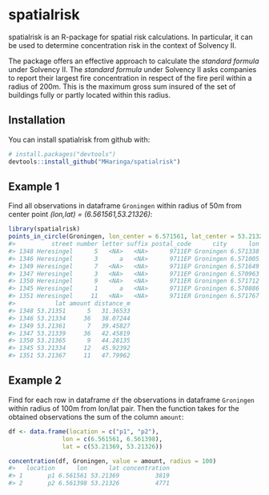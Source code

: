 
<!-- README.md is generated from README.Rmd. Please edit that file -->

# spatialrisk

spatialrisk is an R-package for spatial risk calculations. In
particular, it can be used to determine concentration risk in the
context of Solvency II.

The package offers an effective approach to calculate the *standard
formula* under Solvency II. The *standard formula* under Solvency II
asks companies to report their largest fire concentration in respect of
the fire peril within a radius of 200m. This is the maximum gross sum
insured of the set of buildings fully or partly located within this
radius.

## Installation

You can install spatialrisk from github with:

``` r
# install.packages("devtools")
devtools::install_github("MHaringa/spatialrisk")
```

## Example 1

Find all observations in dataframe `Groningen` within radius of 50m from
center point *(lon,lat) = (6.561561,53.21326)*:

``` r
library(spatialrisk)
points_in_circle(Groningen, lon_center = 6.571561, lat_center = 53.21326, radius = 50)
#>          street number letter suffix postal_code      city      lon
#> 1348 Heresingel      5   <NA>   <NA>      9711EP Groningen 6.571338
#> 1346 Heresingel      3      a   <NA>      9711EP Groningen 6.571005
#> 1349 Heresingel      7   <NA>   <NA>      9711EP Groningen 6.571649
#> 1347 Heresingel      3   <NA>   <NA>      9711EP Groningen 6.570963
#> 1350 Heresingel      9   <NA>   <NA>      9711ER Groningen 6.571712
#> 1345 Heresingel      1      a   <NA>      9711EP Groningen 6.570886
#> 1351 Heresingel     11   <NA>   <NA>      9711ER Groningen 6.571767
#>           lat amount distance_m
#> 1348 53.21351      5   31.36533
#> 1346 53.21334     36   38.07244
#> 1349 53.21361      7   39.45827
#> 1347 53.21339     36   42.45819
#> 1350 53.21365      9   44.28135
#> 1345 53.21334     12   45.92392
#> 1351 53.21367     11   47.79962
```

## Example 2

Find for each row in dataframe `df` the observations in dataframe
`Groningen` within radius of 100m from lon/lat pair. Then the function
takes for the obtained observations the sum of the column `amount`:

``` r
df <- data.frame(location = c("p1", "p2"), 
               lon = c(6.561561, 6.561398), 
               lat = c(53.21369, 53.21326))

concentration(df, Groningen, value = amount, radius = 100)
#>   location      lon      lat concentration
#> 1       p1 6.561561 53.21369          3819
#> 2       p2 6.561398 53.21326          4771
```

